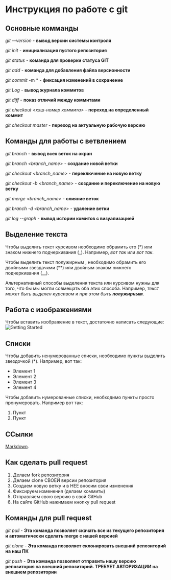 # Инструкция по работе с git

## Основные комманды

*git --version* - **вывод версии системы контроля**

*git init* - **инициализация пустого репозитория**

*git status* - **команда для проверки статуса GIT**

*git add* - **команда для добавления файла версионности**

*git commit* -m <message>* - **фиксация изменений в сохранение**

*git Log* - **вывод журнала коммитов**

*git diff* - **показ отличий между коммитами**

*git checkout <хэш-номер коммита>* - **переход на определенный коммит**

*git checkout master* - **переход на актуальную рабочую версию**
## Команды для работы с ветвлением

*git branch* - **вывод всех веток на экран**

*git branch <branch_name>* - **создание новой ветки**

*git checkout <branch_name>* - **переключение на новую ветку**

*git checkout -b <branch_name>* - **создание и переключение на новую ветку**

*git merge <branch_name>* - **слияние веток**

*git branch -d <branch_name>* - **удаление ветки**

*git log --graph* - **вывод истории комитов с визуализацией**

## Выделение текста

 Чтобы выделить текст курсивом необходимо обрамить его (*) или знаком нижнего подчеркивания (_). Например, *вот так* или _вот так_.

Чтобы выделить текст полужирным , необходимо обрамить его двойными звездачкми (**) или двойным знаком нижнего подчеркивания (__).

Альтернативный способы выделения текста или курсивом нужны для того, что бы мы могли совмещать оба этих способа. Например, _текст может  быть выделен курсивом и при этом быть **полужирным**_.

## Работа с изображениями

Чтобы вставить изображение в текст, достаточно написать следующие:
![Getting Started](./markdown.png)

## Списки

Чтобы добавить ненумерованные списки, необходимо пункты выделить звездочкой (*). Например, вот так:
* Элемент 1
* Элемент 2
* Элемент 3
* Элемент 4

Чтобы добавить нумерованные списки, необходимо пункты просто пронумеровать.
Например вот так:
1. Пункт
2. Пункт

## ССылки

[Markdown](https://daringfireball.net/projects/markdown/).

## Как сделать pull request

1. Делаем fork репозитория
2. Делаем clone СВОЕЙ версии репозитория
3. Создаем новую ветку и в НЕЕ вносим свои изменения
4. Фиксируем изменения (делаем коммиты)
5. Отправляем свою версию в свой GitHub
6. На сайте GitHub нажимаем кнопку pull request 

## Команды для pull request

*git pull* - **Эта команда позволяет скачать все из текущего репозитория и автоматически
сделать merge с нашей версией**

*git clone* - **Эта команда позволяет склонировать внешний репозиторий на наш ПК**

*git push* - **Эта команда позволяет отправить нашу версию репозитория на внешний
репозиторий. ТРЕБУЕТ АВТОРИЗАЦИИ на внешнем репозитории**